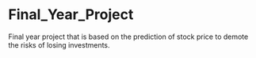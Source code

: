 # Final_Year_Project
Final year project that is based on the prediction of stock price to demote the risks of losing investments.
